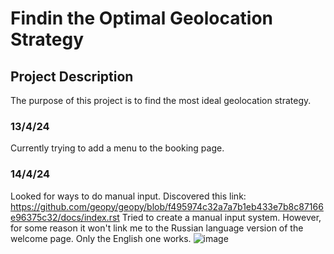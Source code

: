 # Findin the Optimal Geolocation Strategy
## Project Description
The purpose of this project is to find the most ideal geolocation strategy. 


### 13/4/24
Currently trying to add a menu to the booking page.

### 14/4/24
Looked for ways to do manual input. Discovered this link: https://github.com/geopy/geopy/blob/f495974c32a7a7b1eb433e7b8c87166e96375c32/docs/index.rst
Tried to create a manual input system. However, for some reason it won't link me to the Russian language version of the welcome page. Only the English one works.
![image](https://github.com/maxmugato/FinalProject/assets/114144181/06a09891-5304-4e03-a8f6-150218033508)

